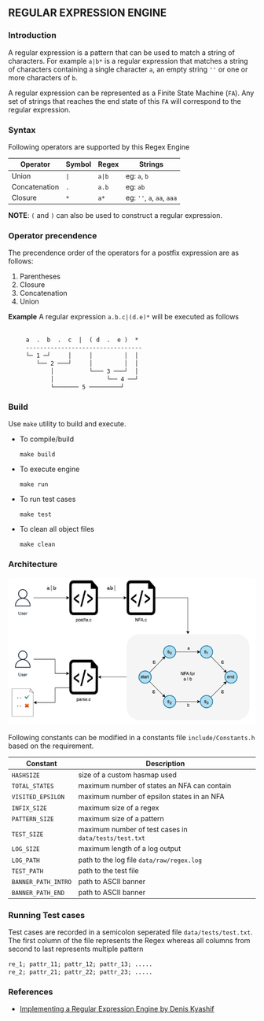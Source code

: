 ## REGULAR EXPRESSION ENGINE 

### Introduction

A regular expression is a pattern that can be used to match a string of characters. For example `a|b*` is a regular expression that matches a string of characters containing a single character `a`, an empty string `''` or one or more characters of `b`. 

A regular expression can be represented as a Finite State Machine (`FA`). Any set of strings that reaches the end state of this `FA` will correspond to the regular expression.

### Syntax

Following operators are supported by this Regex Engine

|Operator | Symbol  | Regex| Strings |
|---|---|---|---|
| Union | `\|` | `a\|b` | eg: `a`, `b`|
| Concatenation | `.` | `a.b` | eg: `ab`|
| Closure | `*` | `a*` | eg: `''`, `a`, `aa`, `aaa`|

**NOTE**: `(` and `)` can also be used to construct a regular expression.

### Operator precendence
The precendence order of the operators for a postfix expression are as follows:

1. Parentheses
2. Closure
3. Concatenation
4. Union

**Example**
A regular expression `a.b.c|(d.e)*` will be executed as follows
```

     a  .  b  .  c  |  ( d  .  e )  *
     ---------------------------------
     └─ 1 ─┘     │     │         │  │
        └── 2 ───┘     │         │  │
            │          └─── 3 ───┘  │
            │               └── 4 ──┘
            └─────── 5 ─────────┘
```


### Build
Use `make` utility to build and execute.

* To compile/build
    ```
    make build
    ```
* To execute engine
    ```
    make run
    ```
* To run test cases
    ```
    make test
    ```
* To clean all object files
    ```
    make clean
    ```

### Architecture

![image info](./data/raw/regex_architecture.png)

Following constants can be modified in a constants file `include/Constants.h` based on the requirement.

|Constant | Description |
|---|---|
|`HASHSIZE`| size of a custom hasmap used |
|`TOTAL_STATES`| maximum number of states an NFA can contain |
|`VISITED_EPSILON`| maximum number of epsilon states in an NFA |
|`INFIX_SIZE`| maximum size of a regex |
|`PATTERN_SIZE`| maximum size of a pattern |
|`TEST_SIZE`| maximum number of test cases in `data/tests/test.txt` |
|`LOG_SIZE`| maximum length of a log output |
|`LOG_PATH`| path to the log file `data/raw/regex.log` |
|`TEST_PATH`| path to the test file |
|`BANNER_PATH_INTRO`| path to ASCII banner |
|`BANNER_PATH_END`| path to ASCII banner |

### Running Test cases

Test cases are recorded in a semicolon seperated file `data/tests/test.txt`. The first column of the file represents the Regex whereas all columns from second to last represents multiple pattern

```
re_1; pattr_11; pattr_12; pattr_13; .....
re_2; pattr_21; pattr_22; pattr_23; .....
```



### References
*  [Implementing a Regular Expression Engine by Denis Kyashif](https://deniskyashif.com/2019/02/17/implementing-a-regular-expression-engine/)
